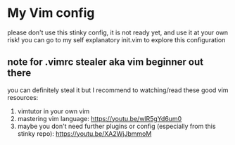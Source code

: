 # My Vim config
please don't use this stinky config, it is not ready yet, and use it at your own risk!
you can go to my self explanatory init.vim to explore this configuration

## note for .vimrc stealer aka vim beginner out there
you can definitely steal it but I recommend to watching/read these good vim resources:
1. vimtutor in your own vim
2. mastering vim language: https://youtu.be/wlR5gYd6um0
3. maybe you don't need further plugins or config (especially from this stinky repo): https://youtu.be/XA2WjJbmmoM
